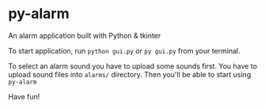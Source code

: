 # py-alarm
An alarm application built with Python &amp; tkinter

To start application, run ```python gui.py``` or ```py gui.py``` from your terminal.

To select an alarm sound you have to upload some sounds first. You have to upload sound files into ```alarms/``` directory. Then you'll be able to start using ```py-alarm```

Have fun!
